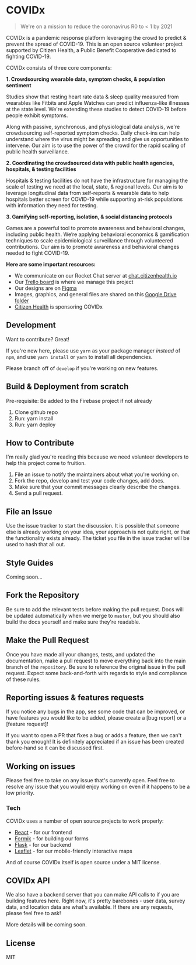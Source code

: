 # COVIDx

> We're on a mission to reduce the coronavirus R0 to < 1 by 2021

COVIDx is a pandemic response platform leveraging the crowd to predict & prevent the spread of COVID-19. This is an open source volunteer project supported by Citizen Health, a Public Benefit Cooperative dedicated to fighting COVID-19. 

COVIDx consists of three core components:

**1. Crowdsourcing wearable data, symptom checks, & population sentiment**

Studies show that resting heart rate data & sleep quality measured from wearables like Fitbits and Apple Watches can predict influenza-like illnesses at the state level. We're extending these studies to detect COVID-19 before people exhibit symptoms.

Along with passive, synchronous, and physiological data analysis, we're crowdsourcing self-reported symptom checks. Daily check-ins can help understand where the virus might be spreading and give us opportunities to intervene. Our aim is to use the power of the crowd for the rapid scaling of public health surveillance.

**2. Coordinating the crowdsourced data with public health agencies, hospitals, & testing facilities**

Hospitals & testing facilities do not have the infrastructure for managing the scale of testing we need at the local, state, & regional levels. Our aim is to leverage longitudinal data from self-reports & wearable data to help hospitals better screen for COVID-19 while supporting at-risk populations with information they need for testing.


**3. Gamifying self-reporting, isolation, & social distancing protocols**

Games are a powerful tool to promote awareness and behavioral changes, including public health. We’re applying behavioral economics & gamification techniques to scale epidemiological surveillance through volunteered contributions. Our aim is to promote awareness and behavioral changes needed to fight COVID-19.

**Here are some important resources:**

- We communicate on our Rocket Chat server at [chat.citizenhealth.io](https://chat.citizenhealth.io)
- Our [Trello board](https://trello.com/b/iaHAdHFK/covidx) is where we manage this project
- Our designs are on [Figma](https://www.figma.com/file/ttoCvYKt8seGWl5dYi3ERL/COVIDx-Screens?node-id=7%3A0)
- Images, graphics, and general files are shared on this [Google Drive folder](https://drive.google.com/drive/folders/1wqfooBvQyUleZ8OpVvuLxhKGmUdikQWz?usp=sharing)
- [Citizen Health](https://citizenhealth.io) is sponsoring COVIDx  
  

Development
---
Want to contribute? Great!

If you're new here, please use `yarn` as your package manager *instead* of `npm`, and use `yarn install` or `yarn` to install all dependencies.

Please branch off of `develop` if you're working on new features.

Build & Deployment from scratch
--
Pre-requisite: Be added to the Firebase project if not already

1. Clone github repo
2. Run: yarn install
3. Run: yarn deploy

How to Contribute
---

I'm really glad you're reading this because we need volunteer developers to help this project come to fruition.


1. File an issue to notify the maintainers about what you're working on.
2. Fork the repo, develop and test your code changes, add docs.
3. Make sure that your commit messages clearly describe the changes.
4. Send a pull request.

File an Issue
----------------------------------

Use the issue tracker to start the discussion. It is possible that someone
else is already working on your idea, your approach is not quite right, or that
the functionality exists already. The ticket you file in the issue tracker will
be used to hash that all out.

Style Guides
-------------------
Coming soon...

Fork the Repository
-------------------

Be sure to add the relevant tests before making the pull request. Docs will be
updated automatically when we merge to `master`, but you should also build
the docs yourself and make sure they're readable.

Make the Pull Request
---------------------

Once you have made all your changes, tests, and updated the documentation,
make a pull request to move everything back into the main branch of the
`repository`. Be sure to reference the original issue in the pull request.
Expect some back-and-forth with regards to style and compliance of these
rules.

## Reporting issues & features requests

If you notice any bugs in the app, see some code that can be improved, or have features you would like to be added, please create a [bug report] or a [feature request]!

If you want to open a PR that fixes a bug or adds a feature, then we can't thank you enough! It is definitely appreciated if an issue has been created before-hand so it can be discussed first.

## Working on issues

Please feel free to take on any issue that's currently open. Feel free to resolve any issue that you would enjoy working on even if it happens to be a low priority.


### Tech

COVIDx uses a number of open source projects to work properly:

* [React](https://reactjs.org/) - for our frontend
* [Formik](https://jaredpalmer.com/formik) - for building our forms
* [Flask](https://flask.palletsprojects.com/) - for our backend
* [Leaflet](https://leafletjs.com/) - for our mobile-friendly interactive maps

And of course COVIDx itself is open source under a MIT license.


## COVIDx API
We also have a backend server that you can make API calls to if you are building features here. Right now, it's pretty barebones - user data, survey data, and location data are what's available. If there are any requests, please feel free to ask!

More details will be coming soon.




License
----

MIT
